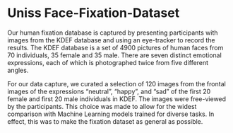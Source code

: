 # Uniss Face-Fixation-Dataset
Our human fixation database is captured by presenting participants with images from the KDEF database and using an eye-tracker to record the results. The KDEF database is a set of 4900 pictures of human faces from 70 individuals, 35 female and 35 male. There are seven distinct emotional expressions, each of which is photographed twice from five different angles.

For our data capture, we curated a selection of 120 images from the frontal images of the expressions “neutral”, “happy”, and “sad” of the first 20 female and first 20 male individuals in KDEF. The images were free-viewed by the participants. This choice was made to allow for the widest comparison with Machine Learning models trained for diverse tasks. In effect, this was to make the fixation dataset as general as possible.
